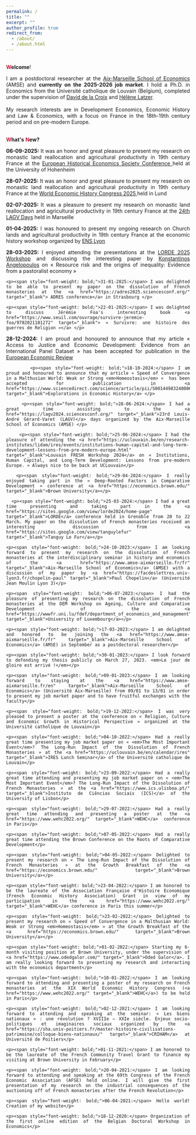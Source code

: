 ```yaml
---
permalink: /
title: ""
excerpt: ""
author_profile: true
redirect_from: 
  - /about/
  - /about.html
---
```


<br/> <span style="color:#dc143c"> **W**</span>**elcome**!</div>

<div style="text-align: justify"> 
I am a postdoctoral researcher at the <a href="https://www.amse-aixmarseille.fr/fr" target="_blank">Aix-Marseille School of Economics</a> (AMSE) and <b>currently on the 2025-2026 job market</b>. I hold a Ph.D. in Economics from the Université catholique de Louvain (Belgium), completed under the supervision of <a href="https://perso.uclouvain.be/david.delacroix/" target="_blank">David de la Croix</a> and <a href="https://sites.google.com/view/helene-latzer/home" target="_blank">Hélène Latzer</a>.</div>

<div style="text-align: justify"> 
<br/> My research interests are in Development Economics, Economic History and Law & Economics, with a focus on France in the 18th-19th century period and on pre-modern Europe.</div>

<br/><span style="color:#dc143c"> **W**</span>**hat's** <span style="color:#dc143c"> **N**</span>**ew?**

<div style="text-align: justify;">
<p><span style="font-weight: bold;">06-09-2025:</span> It was an honor and great pleasure to present my research on monastic land reallocation and agricultural productivity in 19th century France at the <a href="https://ehesconference.org/" target="_blank"> European Historical Economics Society Conference </a> held at the University of Hohenheim </p> 

<p><span style="font-weight: bold;">28-07-2025:</span> It was an honor and great pleasure to present my research on monastic land reallocation and agricultural productivity in 19th century France at the <a href="https://wehc2025.com/" target="_blank"> World Economic History Congress 2025 </a> held in Lund </p> 
  
<p><span style="font-weight: bold;">02-07-2025:</span> It was a pleasure to present my research on monastic land reallocation and agricultural productivity in 19th century France at the <a href="https://lagv2025.sciencesconf.org/?lang=en" target="_blank"> 24th LAGV Days</a> held in Marseille </p> 
  
<p><span style="font-weight: bold;">01-04-2025:</span> I was honoured to present my ongoing research on Church lands and agricultural productivity in 19th century France at the economic history workshop organized by <a href="https://www.ens-lyon.fr/" target="_blank"> ENS Lyon</a> </p> 
  
 <p><span style="font-weight: bold;">28-03-2025:</span> I enjoyed attending the presentations at the <a href="https://www.amse-aixmarseille.fr/fr/actualite/lorde-2025-workshop" target="_blank">LORDE 2025 Workshop</a> and discussing the interesting paper by <a href="https://www.gla.ac.uk/schools/business/staff/konstantinosangelopoulos/" target="_blank"> Konstantinos Angelopoulos</a> on « Resource risk and the origins of inequality: Evidence from a pastoralist economy » </p> 
  
    <p><span style="font-weight: bold;">31-01-2025:</span> I was delighted to be able to present my paper on the dissolution of French monasteries at the <a href="https://adres2025.sciencesconf.org/" target="_blank"> ADRES conference</a> in Strasbourg </p> 
  
    <p><span style="font-weight: bold;">22-01-2025:</span> I was delighted to discuss Jérémie Foa's interesting book <a href="https://www.seuil.com/ouvrage/survivre-jeremie-foa/9782021181272" target="_blank"> « Survivre: une histoire des guerres de Religion »</a> </p> 

  <p><span style="font-weight: bold;">28-12-2024:</span> I am proud and honoured to announce that my article « Access to Justice and Economic Development: Evidence from an International Panel Dataset »  has been accepted for publication in the <a href="https://www.sciencedirect.com/science/article/pii/S0014292124002769" target="_blank">European Economic Review</a> </p> 
  
          <p><span style="font-weight: bold;">18-10-2024:</span> I am proud and honoured to announce that my article « Speed of Convergence in a Malthusian World: Weak or Strong <em>Homeostasis</em> »  has been accepted for publication in <a href="https://www.sciencedirect.com/science/article/pii/S0014498324000603" target="_blank">Explorations in Economic History</a> </p> 
  
        <p><span style="font-weight: bold;">28-06-2024:</span> I had a great time assisting to the <a href="https://lagv2024.sciencesconf.org/" target="_blank">23rd Louis-André Gérard-Varet (LAGV)</a> days organized by the Aix-Marseille School of Economics (AMSE) </p>  

        <p><span style="font-weight: bold;">25-06-2024:</span> I had the pleasure of attending the <a href="https://uclouvain.be/en/research-institutes/lidam/ires/events/institutions-human-capital-and-long-term-development-lessons-from-pre-modern-europe.html" target="_blank">Louvain FRESH Workshop 2024</a> on « Institutions, Human Capital, and Long-Term Development: Lessons from pre-modern Europe. » Always nice to be back at UCLouvain</p>  

      <p><span style="font-weight: bold;">29-04-2024:</span> I really enjoyed taking part in the « Deep-Rooted Factors in Comparative Development » conference at <a href="https://economics.brown.edu/" target="_blank">Brown University</a></p>  
  
      <p><span style="font-weight: bold;">25-03-2024:</span> I had a great time presenting and taking part in the <a href="https://sites.google.com/view/lorde2024/home-page" target="_blank">LORDE</a> conference held in Grenoble from 20 to 22 March. My paper on the dissolution of French monasteries received an interesting discussion from <a href="https://sites.google.com/view/tanguylefur" target="_blank">Tanguy Le Fur</a></p>

    <p><span style="font-weight: bold;">24-10-2023:</span> I am looking forward to present my research on the dissolution of French monasteries at the interdisciplinary seminar in history and economics of the <a href="https://www.amse-aixmarseille.fr/fr" target="_blank">Aix-Marseille School of Economics</a> (AMSE) with a discussion of my paper by <a href="https://facdeslettres.univ-lyon3.fr/chopelin-paul" target="_blank">Paul Chopelin</a> (Université Jean Moulin Lyon 3)</p>
  
    <p><span style="font-weight: bold;">06-07-2023:</span> I had the pleasure of presenting my research on the dissolution of French monasteries at the DEM Workshop on Ageing, Culture and Comparative Development of the <a href="https://wwwfr.uni.lu/fdef/department_of_economics_and_management" target="_blank">University of Luxembourg</a></p>
    
    <p><span style="font-weight: bold;">17-03-2023:</span> I am delighted and honored to be joining the <a href="https://www.amse-aixmarseille.fr/fr" target="_blank">Aix-Marseille School of Economics</a> (AMSE) in September as a postdoctoral researcher</p>
    
    <p><span style="font-weight: bold;">30-01-2023:</span> I look forward to defending my thesis publicly on March 27, 2023. <em>Le jour de gloire est arrivé !</em></p>
    
    <p><span style="font-weight: bold;">09-01-2023:</span> I am looking forward to staying at the <a href="https://www.amse-aixmarseille.fr/en" target="_blank">Aix-Marseille School of Economics</a> (Université Aix-Marseille) from 09/01 to 13/01 in order to present my job market paper and to have fruitful exchanges with the faculty</p>
    
    <p><span style="font-weight: bold;">19-12-2022:</span> I was very pleased to present a poster at the conference on « Religion, Culture and Economic Growth in Historical Perspective » organized at the Université catholique de Louvain</p>
    
    <p><span style="font-weight: bold;">04-10-2022:</span> Had a really great time presenting my job market paper on « <em>The Most Important Event</em>? The Long-Run Impact of the Dissolution of French Monasteries » at the <a href="https://uclouvain.be/en/calendar/ires" target="_blank">IRES Lunch Seminar</a> of the Université catholique de Louvain</p>
    
    <p><span style="font-weight: bold;">23-09-2022:</span> Had a really great time attending and presenting my job market paper on « <em>The Most Important Event</em>? The Long-Run Impact of the Dissolution of French Monasteries » at the <a href="https://www.ics.ulisboa.pt/" target="_blank">Instituto de Ciências Sociais (ICS)</a> of the University of Lisbon</p>
    
    <p><span style="font-weight: bold;">29-07-2022:</span> Had a really great time attending and presenting a poster at the <a href="https://www.wehc2022.org/" target="_blank">WEHC</a> conference in Paris</p>
    
    <p><span style="font-weight: bold;">07-05-2022:</span> Had a really great time attending the Brown Conference on the Roots of Comparative Development</p>
    
    <p><span style="font-weight: bold;">04-05-2022:</span> Delighted to present my research on « The Long-Run Impact of the Dissolution of French Monasteries » at the Growth Breakfast of the <a href="https://economics.brown.edu/" target="_blank">Brown University</a></p>
    
    <p><span style="font-weight: bold;">23-04-2022:</span> I am honored to be the laureate of the Association Française d'Histoire Economique (French Economic History Association) Grant in view of my participation in the <a href="https://www.wehc2022.org/" target="_blank">WEHC</a> conference in Paris this summer</p>
    
    <p><span style="font-weight: bold;">23-02-2022:</span> Delighted to present my research on « Speed of Convergence in a Malthusian World: Weak or Strong <em>Homeostasis</em> » at the Growth Breakfast of the <a href="https://economics.brown.edu/" target="_blank">Brown University</a></p>
    
    <p><span style="font-weight: bold;">01-02-2022:</span> Starting my 6-month visiting position at Brown University, under the supervision of <a href="https://www.odedgalor.com/" target="_blank">Oded Galor</a>. I am really looking forward to presenting my research and interacting with the economics department</p>
    
    <p><span style="font-weight: bold;">10-01-2022:</span> I am looking forward to attending and presenting a poster of my research on French monasteries at the XIX World Economic History Congress (<a href="https://www.wehc2022.org/" target="_blank">WEHC</a>) to be held in Paris</p>
    
    <p><span style="font-weight: bold;">02-12-2021:</span> I am looking forward to attending and speaking at the seminar: « Les biens nationaux » : une révolution ? XVIIIe – XXIe siècle. Enjeux socio-politiques et imaginaires sociaux organized by the <a href="https://sha.univ-poitiers.fr/master-histoire-civilisations-patrimoine/colloque-biens-nationaux/" target="_blank">CRIHAM</a> at Université de Poitiers</p>
    
    <p><span style="font-weight: bold;">01-11-2021:</span> I am honored to be the laureate of the French Community Travel Grant to finance my visiting at Brown University in February</p>
    
    <p><span style="font-weight: bold;">20-04-2021:</span> I am looking forward to attending and speaking at the 69th Congress of the French Economic Association (AFSE) held online. I will give the first presentation of my research on the industrial consequences of the auctioning off of French monasteries after the French Revolution</p>
    
    <p><span style="font-weight: bold;">06-04-2021:</span> Hello world! Creation of my website</p>
    
    <p><span style="font-weight: bold;">18-12-2020:</span> Organization of the first online edition of the Belgian Doctoral Workshop in Economics</p>
</div>







